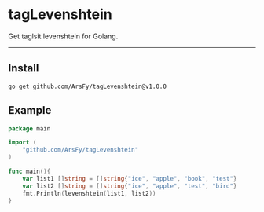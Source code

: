 # tagLevenshtein
Get taglsit levenshtein for Golang.

-----

## Install

```
go get github.com/ArsFy/tagLevenshtein@v1.0.0
```

## Example

```go
package main

import (
    "github.com/ArsFy/tagLevenshtein"
)

func main(){
    var list1 []string = []string{"ice", "apple", "book", "test"}
	var list2 []string = []string{"ice", "apple", "test", "bird"}
	fmt.Println(levenshtein(list1, list2))
}
```